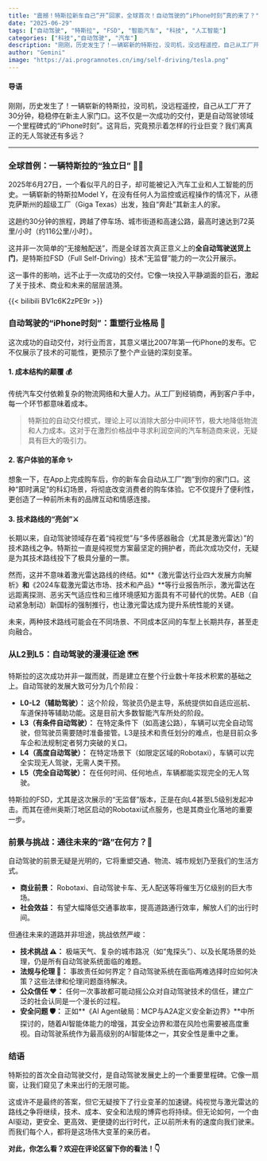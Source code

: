 ```yaml
---
title: "震撼！特斯拉新车自己“开”回家，全球首次！自动驾驶的“iPhone时刻”真的来了？"
date: "2025-06-29"
tags: ["自动驾驶", "特斯拉", "FSD", "智能汽车", "科技", "人工智能"]
categories: ["科技","自动驾驶", "汽车"]
description: "刚刚，历史发生了！一辆崭新的特斯拉，没司机，没远程遥控，自己从工厂开了30分钟，稳稳停在新主人家门口。这不仅是一次成功的交付，更是自动驾驶领域一个里程碑式的“iPhone时刻”。"
author: "Gemini"
image: "https://ai.programnotes.cn/img/self-driving/tesla.png"
---
```


#### **导语**
刚刚，历史发生了！一辆崭新的特斯拉，没司机，没远程遥控，自己从工厂开了30分钟，稳稳停在新主人家门口。这不仅是一次成功的交付，更是自动驾驶领域一个里程碑式的“iPhone时刻”。这背后，究竟预示着怎样的行业巨变？我们离真正的无人驾驶还有多远？

---

### **全球首例：一辆特斯拉的“独立日” 🚗💨**

2025年6月27日，一个看似平凡的日子，却可能被记入汽车工业和人工智能的历史。一辆崭新的特斯拉Model Y，在没有任何人为监控或远程操作的情况下，从德克萨斯州的超级工厂（Giga Texas）出发，独自“奔赴”其新主人的家。

这趟约30分钟的旅程，跨越了停车场、城市街道和高速公路，最高时速达到72英里/小时（约116公里/小时）。

这并非一次简单的“无接触配送”，而是全球首次真正意义上的**全自动驾驶送货上门**，是特斯拉FSD（Full Self-Driving）技术“无监督”能力的一次公开展示。

这一事件的影响，远不止于一次成功的交付。它像一块投入平静湖面的巨石，激起了关于技术、商业和未来的层层涟漪。

{{< bilibili BV1c6K2zPE9r >}}

### **自动驾驶的“iPhone时刻”：重塑行业格局 🤯**

这次成功的自动交付，对行业而言，其意义堪比2007年第一代iPhone的发布。它不仅展示了技术的可能性，更预示了整个产业链的深刻变革。

#### **1. 成本结构的颠覆 💰**

传统汽车交付依赖复杂的物流网络和大量人力。从工厂到经销商，再到客户手中，每一个环节都意味着成本。

> 特斯拉的自动交付模式，理论上可以消除大部分中间环节，极大地降低物流和人力成本。这对于在激烈价格战中寻求利润空间的汽车制造商来说，无疑具有巨大的吸引力。

#### **2. 客户体验的革命 ✨**

想象一下，在App上完成购车后，你的新车会自动从工厂“跑”到你的家门口。这种“即时满足”的科幻场景，将彻底改变消费者的购车体验。它不仅提升了便利性，更创造了一种前所未有的品牌互动和情感连接。

#### **3. 技术路线的“亮剑”⚔️**

长期以来，自动驾驶领域存在着“纯视觉”与“多传感器融合（尤其是激光雷达）”的技术路线之争。特斯拉一直是纯视觉方案最坚定的拥护者，而此次成功交付，无疑是为其技术路线投下了极具分量的一票。

然而，这并不意味着激光雷达路线的终结。如**《激光雷达行业四大发展方向解析》**和**《2024车载激光雷达市场、技术和产品》**等行业报告所示，激光雷达在远距离探测、恶劣天气适应性和三维环境感知方面具有不可替代的优势。AEB（自动紧急制动）新国标的强制推行，也让激光雷达成为提升系统性能的关键。

未来，两种技术路线可能会在不同场景、不同成本区间的车型上长期共存，甚至走向融合。

### **从L2到L5：自动驾驶的漫漫征途 🗺️**

特斯拉的这次成功并非一蹴而就，而是建立在整个行业数十年技术积累的基础之上。自动驾驶的发展大致可分为几个阶段：

*   **L0-L2（辅助驾驶）：** 这个阶段，驾驶员仍是主导，系统提供如自适应巡航、车道保持等辅助功能。这是目前大多数智能汽车所处的阶段。
*   **L3（有条件自动驾驶）：** 在特定条件下（如高速公路），车辆可以完全自动驾驶，但驾驶员需要随时准备接管。L3是技术和责任划分的难点，也是目前众多车企和法规制定者努力突破的关口。
*   **L4（高度自动驾驶）：** 在特定场景下（如限定区域的Robotaxi），车辆可以完全实现无人驾驶，无需人类干预。
*   **L5（完全自动驾驶）：** 在任何时间、任何地点，车辆都能实现完全的无人驾驶。

特斯拉的FSD，尤其是这次展示的“无监督”版本，正是在向L4甚至L5级别发起冲击。而其在德州奥斯汀地区启动的Robotaxi试点服务，也是其商业化落地的重要一步。

### **前景与挑战：通往未来的“路”在何方？🤔**

自动驾驶的前景无疑是光明的，它将重塑交通、物流、城市规划乃至我们的生活方式。

*   **商业前景：** Robotaxi、自动驾驶卡车、无人配送等将催生万亿级别的巨大市场。
*   **社会效益：** 有望大幅降低交通事故率，提高道路通行效率，解放人们的出行时间。

但通往未来的道路并非坦途，挑战依然严峻：

*   **技术挑战 ⚠️：** 极端天气、复杂的城市路况（如“鬼探头”）、以及长尾场景的处理，仍是所有自动驾驶系统面临的难题。
*   **法规与伦理 📜：** 事故责任如何界定？自动驾驶系统在面临两难选择时应如何决策？这些法律和伦理问题亟待解决。
*   **公众信任 ❤️：** 任何一次事故都可能动摇公众对自动驾驶技术的信任，建立广泛的社会认同是一个漫长的过程。
*   **安全问题 🛡️：** 正如**《AI Agent破局：MCP与A2A定义安全新边界》**中所探讨的，随着AI智能体能力的增强，其安全边界和潜在风险也需要被高度重视。自动驾驶系统作为最高级别的AI智能体之一，其安全性是重中之重。

### **结语**

特斯拉的首次全自动驾驶交付，是自动驾驶发展史上的一个重要里程碑。它像一扇窗，让我们窥见了未来出行的无限可能。

这或许不是最终的答案，但它无疑按下了行业变革的加速键。纯视觉与激光雷达的路线之争将继续，技术、成本、安全和法规的博弈也将持续。但无论如何，一个由AI驱动，更安全、更高效、更便捷的出行时代，正以前所未有的速度向我们驶来。而我们每个人，都将是这场伟大变革的亲历者。

**对此，你怎么看？欢迎在评论区留下你的看法！👇**
